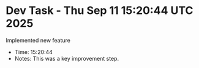 # Dev Task - Thu Sep 11 15:20:44 UTC 2025
Implemented new feature
- Time: 15:20:44
- Notes: This was a key improvement step.
